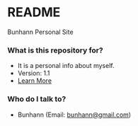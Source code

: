 # README #

Bunhann Personal Site

### What is this repository for? ###

* It is a personal info about myself.
* Version: 1.1
* [Learn More](http://bunhann.eu5.org)

### Who do I talk to? ###

* Bunhann (Email: bunhann@gmail.com)